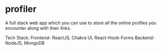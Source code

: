 # profiler

A full stack web app which you can use to store all the online profiles you encounter along with their links.

Tech Stack:
Frontend- ReactJS, Chakra UI, React-Hook-Forms
Backend- NodeJS, MongoDB
